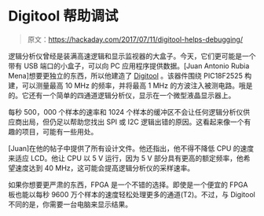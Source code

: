 # Digitool 帮助调试

> 原文：<https://hackaday.com/2017/07/11/digitool-helps-debugging/>

逻辑分析仪曾经是装满高速逻辑和显示监视器的大盒子。今天，它们更可能是一个带有 USB 端口的小盒子，可以向 PC 应用程序提供数据。[Juan Antonio Rubia Mena]想要更独立的东西，所以他建造了 [Digitool](https://electronics-shortcircuits.blogspot.gr/2017/03/introducing-digitool.html) 。该器件围绕 PIC18F2525 构建，可以测量最高 10 MHz 的频率，并将最高 1 MHz 的方波注入被测电路。哦是的。它还有一个简单的四通道逻辑分析仪，显示在一个微型液晶显示器上。

每秒 500，000 个样本的速率和 1024 个样本的缓冲区不会让任何逻辑分析仪供应商出局，但仍足以帮助您找出 SPI 或 I2C 逻辑出错的原因。这看起来像一个有趣的项目，可能有一些用处。

[Juan]在他的帖子中提供了所有设计文件。他还指出，他不得不降低 CPU 的速度来适应 LCD。他让 CPU 以 5 V 运行，因为 5 V 部分具有更高的额定频率，他希望速度达到 40 MHz，这可能会提高逻辑分析仪的采样速率。

如果你想要更严肃的东西，FPGA 是一个不错的选择。即使是一个便宜的 FPGA 板也能以每秒 9600 万个样本的速度轻松处理更多的通道(T2)。不过，与 Digitool 不同的是，你需要一台电脑来显示结果。
